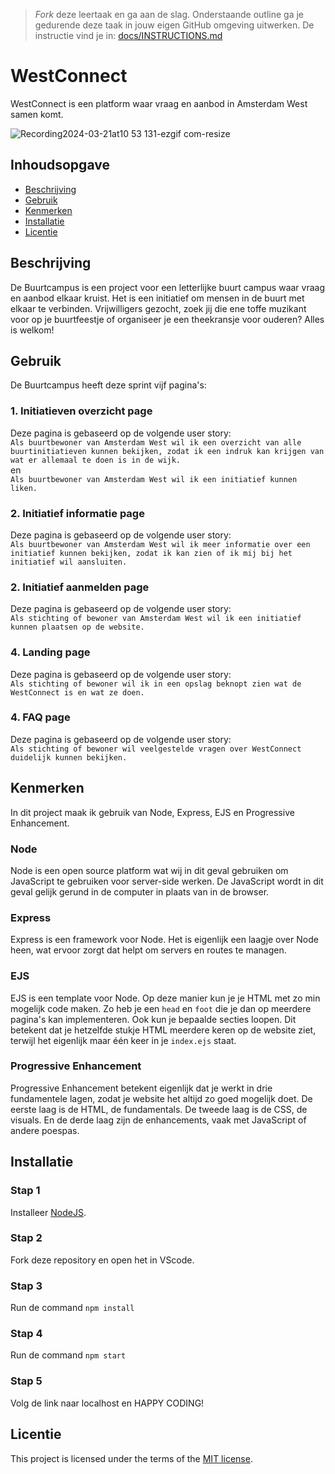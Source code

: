 > _Fork_ deze leertaak en ga aan de slag. Onderstaande outline ga je gedurende deze taak in jouw eigen GitHub omgeving uitwerken. De instructie vind je in: [docs/INSTRUCTIONS.md](docs/INSTRUCTIONS.md)

# WestConnect
<!-- Geef je project een titel en schrijf in één zin wat het is -->
WestConnect is een platform waar vraag en aanbod in Amsterdam West samen komt.

![Recording2024-03-21at10 53 131-ezgif com-resize](https://github.com/itsValyria/the-web-is-for-everyone-interactive-functionality/assets/76444716/6b616806-3eef-41c8-be8a-45571208b18e)

## Inhoudsopgave

  * [Beschrijving](#beschrijving)
  * [Gebruik](#gebruik)
  * [Kenmerken](#kenmerken)
  * [Installatie](#installatie)
  * [Licentie](#licentie)

## Beschrijving
<!-- Bij Beschrijving staat kort beschreven wat voor project het is en wat je hebt gemaakt -->
<!-- Voeg een mooie poster visual toe 📸 -->
<!-- Voeg een link toe naar Github Pages 🌐-->
De Buurtcampus is een project voor een letterlijke buurt campus waar vraag en aanbod elkaar kruist. Het is een initiatief om mensen in de buurt met elkaar te verbinden. Vrijwilligers gezocht, zoek jij die ene toffe muzikant voor op je buurtfeestje of organiseer je een theekransje voor ouderen? Alles is welkom!

## Gebruik
<!-- Bij Gebruik staat de user story, hoe het werkt en wat je er mee kan. -->

De Buurtcampus heeft deze sprint vijf pagina's:

### 1. Initiatieven overzicht page
Deze pagina is gebaseerd op de volgende user story: <br>
```Als buurtbewoner van Amsterdam West wil ik een overzicht van alle buurtinitiatieven kunnen bekijken, zodat ik een indruk kan krijgen van wat er allemaal te doen is in de wijk.``` <br>
en <br>
```Als buurtbewoner van Amsterdam West wil ik een initiatief kunnen liken.```

### 2. Initiatief informatie page
Deze pagina is gebaseerd op de volgende user story: <br>
```Als buurtbewoner van Amsterdam West wil ik meer informatie over een initiatief kunnen bekijken, zodat ik kan zien of ik mij bij het initiatief wil aansluiten.```

### 2. Initiatief aanmelden page
Deze pagina is gebaseerd op de volgende user story: <br>
```Als stichting of bewoner van Amsterdam West wil ik een initiatief kunnen plaatsen op de website.```

### 4. Landing page
Deze pagina is gebaseerd op de volgende user story: <br>
```Als stichting of bewoner wil ik in een opslag beknopt zien wat de WestConnect is en wat ze doen.```

### 4. FAQ page
Deze pagina is gebaseerd op de volgende user story: <br>
```Als stichting of bewoner wil veelgestelde vragen over WestConnect duidelijk kunnen bekijken.```

## Kenmerken
<!-- Bij Kenmerken staat welke technieken zijn gebruikt en hoe. Wat is de HTML structuur? Wat zijn de belangrijkste dingen in CSS? Wat is er met JS gedaan en hoe? Misschien heb je iets met NodeJS gedaan, of heb je een framwork of library gebruikt? -->

In dit project maak ik gebruik van Node, Express, EJS en Progressive Enhancement.

### Node
Node is een open source platform wat wij in dit geval gebruiken om JavaScript te gebruiken voor server-side werken. De JavaScript wordt in dit geval gelijk gerund in de computer in plaats van in de browser.

### Express
Express is een framework voor Node. Het is eigenlijk een laagje over Node heen, wat ervoor zorgt dat helpt om servers en routes te managen.

### EJS
EJS is een template voor Node. Op deze manier kun je je HTML met zo min mogelijk code maken. Zo heb je een ```head``` en ```foot``` die je dan op meerdere pagina's kan implementeren. Ook kun je bepaalde secties loopen. Dit betekent dat je hetzelfde stukje HTML meerdere keren op de website ziet, terwijl het eigenlijk maar één keer in je ```index.ejs``` staat.

### Progressive Enhancement
Progressive Enhancement betekent eigenlijk dat je werkt in drie fundamentele lagen, zodat je website het altijd zo goed mogelijk doet. De eerste laag is de HTML, de fundamentals. De tweede laag is de CSS, de visuals. En de derde laag zijn de enhancements, vaak met JavaScript of andere poespas.

## Installatie
<!-- Bij Instalatie staat hoe een andere developer aan jouw repo kan werken -->

### Stap 1
Installeer [NodeJS](https://nodejs.org/en).

### Stap 2
Fork deze repository en open het in VScode.

### Stap 3
Run de command ```npm install```

### Stap 4
Run de command ```npm start```

### Stap 5
Volg de link naar localhost en HAPPY CODING!

## Licentie

This project is licensed under the terms of the [MIT license](./LICENSE).
